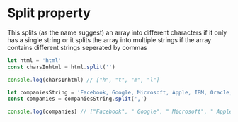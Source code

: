 # Split property 

This splits (as the name suggest) an array into different characters if it only has a single string or it splits the array into multiple strings if the array contains different strings seperated by commas

```js
let html = 'html'
const charsInhtml = html.split('')

console.log(charsInhtml) // ["h", "t", "m", "l"]

let companiesString = 'Facebook, Google, Microsoft, Apple, IBM, Oracle, Amazon'
const companies = companiesString.split(',')

console.log(companies) // ["Facebook", " Google", " Microsoft", " Apple", " IBM", " Oracle", " Amazon"]


```


